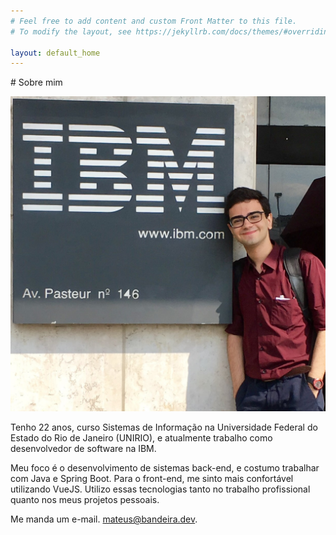 ```yaml
---
# Feel free to add content and custom Front Matter to this file.
# To modify the layout, see https://jekyllrb.com/docs/themes/#overriding-theme-defaults

layout: default_home
---
```


<section id="about-me" markdown="1">
# Sobre mim

![Foto minha em frente ao prédio da IBM no Rio de Janeiro. Ao meu lado está uma placa quadrada, com o logotipo da IBM brando, num fundo preto.](/assets/pages/home/profile-picture.jpg)

Tenho 22 anos, curso Sistemas de Informação na Universidade Federal do Estado do Rio de Janeiro (UNIRIO), e atualmente trabalho como desenvolvedor de software na IBM.

Meu foco é o desenvolvimento de sistemas back-end, e costumo trabalhar com Java e Spring Boot. Para o front-end, me sinto mais confortável utilizando VueJS. Utilizo essas tecnologias tanto no trabalho profissional quanto nos meus projetos pessoais.

Me manda um e-mail. [mateus@bandeira.dev](mailto:mateus@bandeira.dev).

</section>
